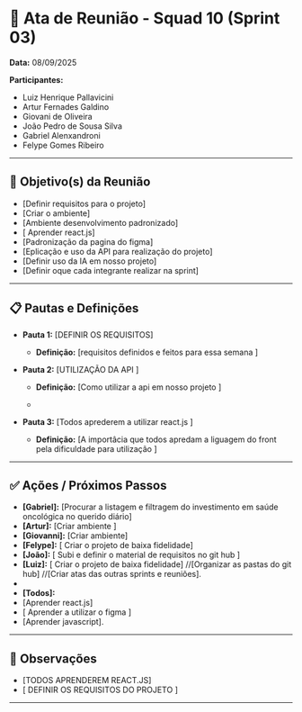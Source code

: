 # 📌 Ata de Reunião - Squad 10 (Sprint 03)

**Data:** 08/09/2025  

**Participantes:**  
- Luiz Henrique Pallavicini
- Artur Fernades Galdino
- Giovani de Oliveira
- João Pedro de Sousa Silva
- Gabriel Alenxandroni
- Felype Gomes Ribeiro

---

## 🎯 Objetivo(s) da Reunião
- [Definir requisitos para o projeto]
- [Criar o ambiente]
- [Ambiente  desenvolvimento padronizado]
- [ Aprender react.js]
- [Padronização da pagina do figma]
- [Eplicação e uso da API para realização do projeto]
- [Definir uso da IA em nosso projeto]
- [Definir oque cada integrante realizar na sprint]

---

## 📋 Pautas e Definições  

- **Pauta 1:** [DEFINIR OS REQUISITOS]  
  - **Definição:** [requisitos definidos e feitos para essa semana ]  

- **Pauta 2:** [UTILIZAÇÃO DA API ]  
  - **Definição:** [Como utilizar a api em nosso projeto ]
 
  - 
- **Pauta 3:** [Todos aprederem a utilizar react.js ]  
  - **Definição:** [A importâcia que todos apredam a liguagem do front pela dificuldade para utilização ]  



---

## ✅ Ações / Próximos Passos  

- **[Gabriel]:** [Procurar a listagem e filtragem do investimento em saúde oncológica no querido diário]  
- **[Artur]:** [Criar ambiente ]  
- **[Giovanni]:** [Criar ambiente]
- **[Felype]:** [ Criar o projeto de baixa fidelidade]
- **[João]:** [ Subi e definir  o material de requisitos no git hub ]
- **[Luiz]:** [ Criar o projeto de baixa fidelidade] //[Organizar as pastas do git hub] //[Criar atas das outras sprints e reuniões].
-
- **[Todos]:**
- [Aprender react.js]  
- [ Aprender a utilizar o figma ]
- [Aprender javascript].

---

## 📝 Observações
- [TODOS APRENDEREM REACT.JS]
- [ DEFINIR OS REQUISITOS DO PROJETO ]

---
